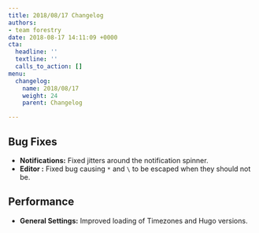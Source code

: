 ```yaml
---
title: 2018/08/17 Changelog
authors:
- team forestry
date: 2018-08-17 14:11:09 +0000
cta:
  headline: ''
  textline: ''
  calls_to_action: []
menu:
  changelog:
    name: 2018/08/17
    weight: 24
    parent: Changelog

---
```

## Bug Fixes

* **Notifications:** Fixed jitters around the notification spinner.
* **Editor :** Fixed bug causing `*` and `\` to be escaped when they should not be.

## Performance

* **General Settings:** Improved loading of Timezones and Hugo versions.